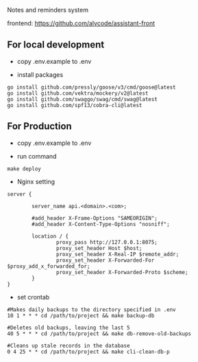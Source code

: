 Notes and reminders system

frontend: <a href="https://github.com/alvcode/assistant-front" target="_blank">https://github.com/alvcode/assistant-front</a>

<h2>For local development</h2> 

- copy .env.example to .env

- install packages

~~~
go install github.com/pressly/goose/v3/cmd/goose@latest
go install github.com/vektra/mockery/v2@latest
go install github.com/swaggo/swag/cmd/swag@latest
go install github.com/spf13/cobra-cli@latest
~~~

<h2>For Production</h2>

- copy .env.example to .env

- run command
```
make deploy
```

- Nginx setting
```
server {

        server_name api.<domain>.<com>;

        #add_header X-Frame-Options "SAMEORIGIN";
        #add_header X-Content-Type-Options "nosniff";

        location / {
                proxy_pass http://127.0.0.1:8075;
                proxy_set_header Host $host;
                proxy_set_header X-Real-IP $remote_addr;
                proxy_set_header X-Forwarded-For $proxy_add_x_forwarded_for;
                proxy_set_header X-Forwarded-Proto $scheme;
        }
}
```

- set crontab
```
#Makes daily backups to the directory specified in .env
10 1 * * * cd /path/to/project && make backup-db

#Deletes old backups, leaving the last 5
40 5 * * * cd /path/to/project && make db-remove-old-backups

#Cleans up stale records in the database
0 4 25 * * cd /path/to/project && make cli-clean-db-p
```

